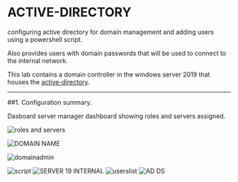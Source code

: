 # ACTIVE-DIRECTORY

configuring active directory for domain management and adding users using a powershell script.<br>

Also provides users with domain passwords that will be used to connect to the internal network.

This lab contains a domain controller in the windows server 2019 that houses the [active-directory](https://en.wikipedia.org/wiki/Active_Directory).<br>


-------------------------------------------------------------------------------------------------------------------------------------------------------------------------


##1. Configuration summary.<br>
  
  Dasboard server manager dashboard showing roles and servers assigned.<br>
  
  ![roles and servers](https://user-images.githubusercontent.com/61822296/194907783-746cb5a9-a857-4728-9b83-7ce312fcfd23.png)
  
  
  
  
  
  
  
  
  ![DOMAIN NAME](https://user-images.githubusercontent.com/61822296/194907762-5ff0f239-8e1a-4fcc-9747-fcfd121d7690.png)





![domainadmin](https://user-images.githubusercontent.com/61822296/194907769-0a25dd69-139a-4918-974d-4619c843d0f0.png)

![script](https://user-images.githubusercontent.com/61822296/194907786-16075bc2-df72-4ccf-aeb4-86d27cf3ca77.png)
![SERVER 19 INTERNAL](https://user-images.githubusercontent.com/61822296/194907788-2ac02a9b-90d6-4f7a-8c48-54907018760e.png)
![userslist](https://user-images.githubusercontent.com/61822296/194907792-14b7ef5b-da49-4737-8e00-b0c641069807.png)
![AD DS](https://user-images.githubusercontent.com/61822296/194907794-8879a48a-ac26-463f-b9f5-b3ec8d447183.png)
